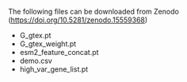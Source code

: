 The following files can be downloaded from Zenodo (https://doi.org/10.5281/zenodo.15559368)

* G_gtex.pt
* G_gtex_weight.pt
* esm2_feature_concat.pt
* demo.csv
* high_var_gene_list.pt















